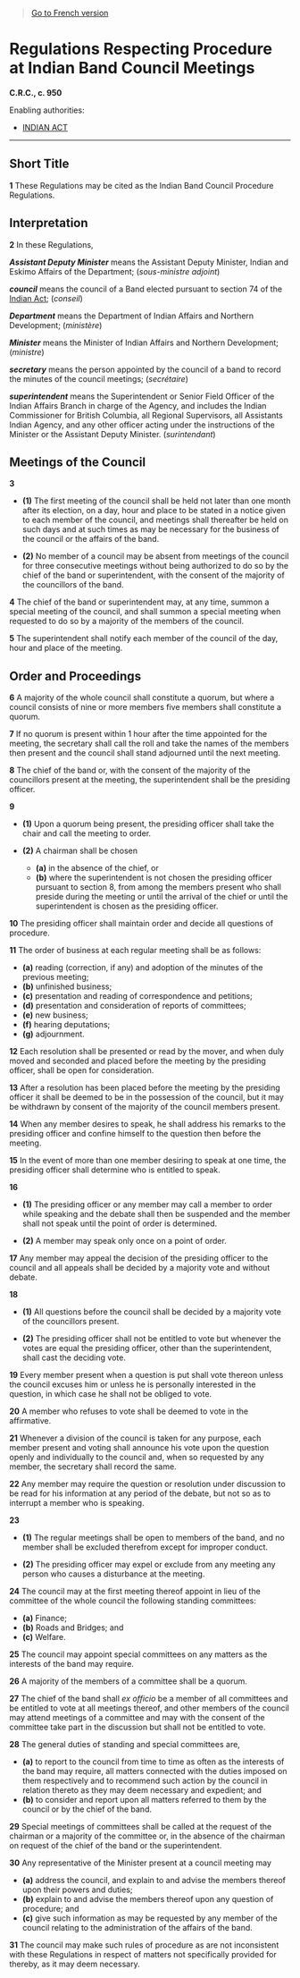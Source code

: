 > [Go to French version](/fr/Règlements/Codification%20des%20règlements%20du%20Canada/901-1000/C.R.C.,%20ch.%20950.md)

# Regulations Respecting Procedure at Indian Band Council Meetings

**C.R.C., c. 950**

Enabling authorities: 
- [INDIAN ACT](/en/Acts/Revised%20Statutes%20of%20Canada/I/I-5.md)

----------



## Short Title


**1** These Regulations may be cited as the Indian Band Council Procedure Regulations.




## Interpretation


**2** In these Regulations,

***Assistant Deputy Minister*** means the Assistant Deputy Minister, Indian and Eskimo Affairs of the Department; (*sous-ministre adjoint*)

***council*** means the council of a Band elected pursuant to section 74 of the [Indian Act](/en/Acts/Revised%20Statutes%20of%20Canada/I/I-5.md); (*conseil*)

***Department*** means the Department of Indian Affairs and Northern Development; (*ministère*)

***Minister*** means the Minister of Indian Affairs and Northern Development; (*ministre*)

***secretary*** means the person appointed by the council of a band to record the minutes of the council meetings; (*secrétaire*)

***superintendent*** means the Superintendent or Senior Field Officer of the Indian Affairs Branch in charge of the Agency, and includes the Indian Commissioner for British Columbia, all Regional Supervisors, all Assistants Indian Agency, and any other officer acting under the instructions of the Minister or the Assistant Deputy Minister. (*surintendant*)




## Meetings of the Council


**3** 

- **(1)** The first meeting of the council shall be held not later than one month after its election, on a day, hour and place to be stated in a notice given to each member of the council, and meetings shall thereafter be held on such days and at such times as may be necessary for the business of the council or the affairs of the band.

- **(2)** No member of a council may be absent from meetings of the council for three consecutive meetings without being authorized to do so by the chief of the band or superintendent, with the consent of the majority of the councillors of the band.



**4** The chief of the band or superintendent may, at any time, summon a special meeting of the council, and shall summon a special meeting when requested to do so by a majority of the members of the council.



**5** The superintendent shall notify each member of the council of the day, hour and place of the meeting.




## Order and Proceedings


**6** A majority of the whole council shall constitute a quorum, but where a council consists of nine or more members five members shall constitute a quorum.



**7** If no quorum is present within 1 hour after the time appointed for the meeting, the secretary shall call the roll and take the names of the members then present and the council shall stand adjourned until the next meeting.



**8** The chief of the band or, with the consent of the majority of the councillors present at the meeting, the superintendent shall be the presiding officer.



**9** 

- **(1)** Upon a quorum being present, the presiding officer shall take the chair and call the meeting to order.

- **(2)** A chairman shall be chosen
	- **(a)** in the absence of the chief, or
	- **(b)** where the superintendent is not chosen the presiding officer pursuant to section 8,
from among the members present who shall preside during the meeting or until the arrival of the chief or until the superintendent is chosen as the presiding officer.



**10** The presiding officer shall maintain order and decide all questions of procedure.



**11** The order of business at each regular meeting shall be as follows:
- **(a)** reading (correction, if any) and adoption of the minutes of the previous meeting;
- **(b)** unfinished business;
- **(c)** presentation and reading of correspondence and petitions;
- **(d)** presentation and consideration of reports of committees;
- **(e)** new business;
- **(f)** hearing deputations;
- **(g)** adjournment.



**12** Each resolution shall be presented or read by the mover, and when duly moved and seconded and placed before the meeting by the presiding officer, shall be open for consideration.



**13** After a resolution has been placed before the meeting by the presiding officer it shall be deemed to be in the possession of the council, but it may be withdrawn by consent of the majority of the council members present.



**14** When any member desires to speak, he shall address his remarks to the presiding officer and confine himself to the question then before the meeting.



**15** In the event of more than one member desiring to speak at one time, the presiding officer shall determine who is entitled to speak.



**16** 

- **(1)** The presiding officer or any member may call a member to order while speaking and the debate shall then be suspended and the member shall not speak until the point of order is determined.

- **(2)** A member may speak only once on a point of order.



**17** Any member may appeal the decision of the presiding officer to the council and all appeals shall be decided by a majority vote and without debate.



**18** 

- **(1)** All questions before the council shall be decided by a majority vote of the councillors present.

- **(2)** The presiding officer shall not be entitled to vote but whenever the votes are equal the presiding officer, other than the superintendent, shall cast the deciding vote.



**19** Every member present when a question is put shall vote thereon unless the council excuses him or unless he is personally interested in the question, in which case he shall not be obliged to vote.



**20** A member who refuses to vote shall be deemed to vote in the affirmative.



**21** Whenever a division of the council is taken for any purpose, each member present and voting shall announce his vote upon the question openly and individually to the council and, when so requested by any member, the secretary shall record the same.



**22** Any member may require the question or resolution under discussion to be read for his information at any period of the debate, but not so as to interrupt a member who is speaking.



**23** 

- **(1)** The regular meetings shall be open to members of the band, and no member shall be excluded therefrom except for improper conduct.

- **(2)** The presiding officer may expel or exclude from any meeting any person who causes a disturbance at the meeting.



**24** The council may at the first meeting thereof appoint in lieu of the committee of the whole council the following standing committees:
- **(a)** Finance;
- **(b)** Roads and Bridges; and
- **(c)** Welfare.



**25** The council may appoint special committees on any matters as the interests of the band may require.



**26** A majority of the members of a committee shall be a quorum.



**27** The chief of the band shall *ex officio* be a member of all committees and be entitled to vote at all meetings thereof, and other members of the council may attend meetings of a committee and may with the consent of the committee take part in the discussion but shall not be entitled to vote.



**28** The general duties of standing and special committees are,
- **(a)** to report to the council from time to time as often as the interests of the band may require, all matters connected with the duties imposed on them respectively and to recommend such action by the council in relation thereto as they may deem necessary and expedient; and
- **(b)** to consider and report upon all matters referred to them by the council or by the chief of the band.



**29** Special meetings of committees shall be called at the request of the chairman or a majority of the committee or, in the absence of the chairman on request of the chief of the band or the superintendent.



**30** Any representative of the Minister present at a council meeting may
- **(a)** address the council, and explain to and advise the members thereof upon their powers and duties;
- **(b)** explain to and advise the members thereof upon any question of procedure; and
- **(c)** give such information as may be requested by any member of the council relating to the administration of the affairs of the band.



**31** The council may make such rules of procedure as are not inconsistent with these Regulations in respect of matters not specifically provided for thereby, as it may deem necessary.



